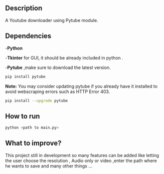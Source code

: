 
## Description

A Youtube downloader using Pytube module.

## Dependencies

-**Python**

-**Tkinter** for GUI, it should be already included in python .

-**Pytube** ,make sure to download the latest version.

``` bash
pip install pytube

```
**Note:** You may consider updating pytube if you already have it installed to avoid webscraping errors such as HTTP Error 403.

``` bash
pip install --upgrade pytube

```
## How to run

``` bash
python <path to main.py>

```

## What to improve?

This project still in development so many features can be added like letting the user choose the resolution , Audio only or video ,enter the path where he wants to save and many other things ...  